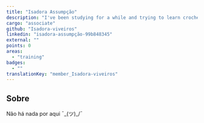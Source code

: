 ```yaml
---
title: "Isadora Assumpção"
description: "I've been studying for a while and trying to learn crochet for even longer."
cargo: "associate"
github: "Isadora-viveiros"
linkedin: "isadora-assumpção-99b848345"
external: ""
points: 0
areas:
  - "training"
badges:
  - ""
translationKey: "member_Isadora-viveiros"
---
```

## Sobre
Não há nada por aqui ¯\_(ツ)_/¯